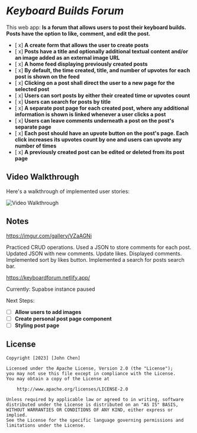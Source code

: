 # *Keyboard Builds Forum*

This web app: **Is a forum that allows users to post their keyboard builds. Posts have the option to like, comment, and edit the post.**

- [ x] **A create form that allows the user to create posts**
- [ x] **Posts have a title and optionally additional textual content and/or an image added as an external image URL**
- [ x] **A home feed displaying previously created posts**
- [ x] **By default, the time created, title, and number of upvotes for each post is shown on the feed**
- [ x] **Clicking on a post shall direct the user to a new page for the selected post**
- [ x] **Users can sort posts by either their created time or upvotes count**
- [ x] **Users can search for posts by title**
- [ x] **A separate post page for each created post, where any additional information is shown is linked whenever a user clicks a post**
- [ x] **Users can leave comments underneath a post on the post's separate page**
- [ x] **Each post should have an upvote button on the post's page. Each click increases its upvotes count by one and users can upvote any number of times**
- [ x] **A previously created post can be edited or deleted from its post page**

## Video Walkthrough

Here's a walkthrough of implemented user stories:

<img src='https://i.imgur.com/AUwsndW.gif' title='Video Walkthrough' width='' alt='Video Walkthrough' />

## Notes

https://imgur.com/gallery/VZaAGNi

Practiced CRUD operations. Used a JSON to store comments for each post. Updated JSON with new comments. Update likes. Displayed comments. Implemented sort by likes button. Implemented a search for posts search bar. 

https://keyboardforum.netlify.app/

Currently:
Supabse instance paused

Next Steps:
- [ ] **Allow users to add images**
- [ ] **Create personal post page component**
- [ ] **Styling post page**

## License

    Copyright [2023] [John Chen]

    Licensed under the Apache License, Version 2.0 (the "License");
    you may not use this file except in compliance with the License.
    You may obtain a copy of the License at

        http://www.apache.org/licenses/LICENSE-2.0

    Unless required by applicable law or agreed to in writing, software
    distributed under the License is distributed on an "AS IS" BASIS,
    WITHOUT WARRANTIES OR CONDITIONS OF ANY KIND, either express or implied.
    See the License for the specific language governing permissions and
    limitations under the License.
